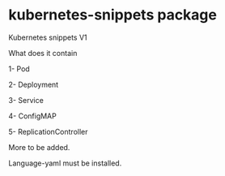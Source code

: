 # kubernetes-snippets package


Kubernetes snippets V1

What does it contain

1- Pod

2- Deployment

3- Service

4- ConfigMAP

5- ReplicationController


More to be added.

Language-yaml must be installed.

